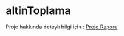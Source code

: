 # altinToplama

Proje hakkında detaylı bilgi için : [Proje Raporu](https://github.com/sefamertgungor/altinToplama/blob/main/Rapor.pdf)

